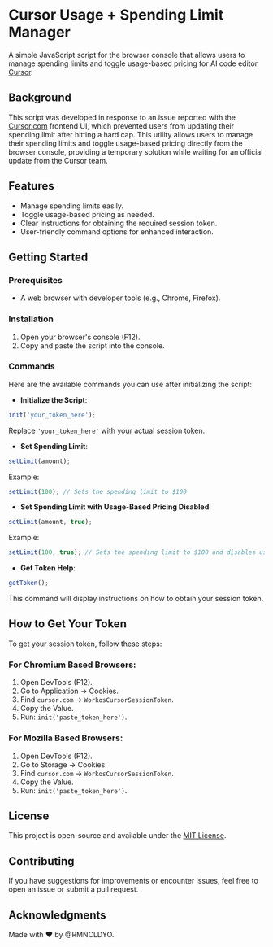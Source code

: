 # Cursor Usage + Spending Limit Manager

A simple JavaScript script for the browser console that allows users to manage spending limits and toggle usage-based pricing for AI code editor [Cursor](https://cursor.com/).

## Background

This script was developed in response to an issue reported with the [Cursor.com](https://cursor.com/) frontend UI, which prevented users from updating their spending limit after hitting a hard cap. This utility allows users to manage their spending limits and toggle usage-based pricing directly from the browser console, providing a temporary solution while waiting for an official update from the Cursor team.

## Features
-  Manage spending limits easily.
-  Toggle usage-based pricing as needed.
-  Clear instructions for obtaining the required session token.
-  User-friendly command options for enhanced interaction.

## Getting Started

### Prerequisites
-  A web browser with developer tools (e.g., Chrome, Firefox).

### Installation
1. Open your browser's console (F12).
2. Copy and paste the script into the console.

### Commands
Here are the available commands you can use after initializing the script:

-  **Initialize the Script**:
  ```javascript
  init('your_token_here');
  ```
  Replace `'your_token_here'` with your actual session token.

-  **Set Spending Limit**:
  ```javascript
  setLimit(amount);
  ```
  Example: 
  ```javascript
  setLimit(100); // Sets the spending limit to $100
  ```

-  **Set Spending Limit with Usage-Based Pricing Disabled**:
  ```javascript
  setLimit(amount, true);
  ```
  Example:
  ```javascript
  setLimit(100, true); // Sets the spending limit to $100 and disables usage-based pricing
  ```

-  **Get Token Help**:
  ```javascript
  getToken();
  ```
  This command will display instructions on how to obtain your session token.

## How to Get Your Token
To get your session token, follow these steps:

### For Chromium Based Browsers:
1. Open DevTools (F12).
2. Go to Application → Cookies.
3. Find `cursor.com` → `WorkosCursorSessionToken`.
4. Copy the Value.
5. Run: `init('paste_token_here')`.

### For Mozilla Based Browsers:
1. Open DevTools (F12).
2. Go to Storage → Cookies.
3. Find `cursor.com` → `WorkosCursorSessionToken`.
4. Copy the Value.
5. Run: `init('paste_token_here')`.

## License
This project is open-source and available under the [MIT License](LICENSE).

## Contributing
If you have suggestions for improvements or encounter issues, feel free to open an issue or submit a pull request.

## Acknowledgments
Made with ❤️ by @RMNCLDYO.

